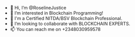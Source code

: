 - 👋 Hi, I’m @RoselineJustice
- 👀 I’m interested in Blockchain Programming!
- 🌱 I'm a Certified NITDA/BSV Blockchain Professional.
- 💞️ I’m looking to collaborate with BLOCKCHAIN EXPERTS.
- 📫 You can reach me on +2348030959578

<!---
RoselineJustice/RoselineJustice is a ✨ special ✨ repository because its `README.md` (this file) appears on your GitHub profile.
You can click the Preview link to take a look at your changes.
--->
